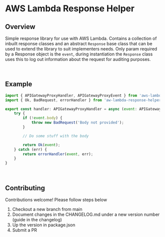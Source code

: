 # AWS Lambda Response Helper

## Overview
Simple response library for use with AWS Lambda.
Contains a collection of inbuilt response classes and an abstract `Response` base class that can be used to extend the library to suit implementers needs.
Only param required by a Response object is the `event`, during instantiation the `Response` class uses this to log out information about the request for auditing purposes.

<br> 

## Example

```javascript
import { APIGatewayProxyHandler, APIGatewayProxyEvent } from 'aws-lambda';
import { Ok, BadRequest, errorHandler } from 'aw-lambda-response-helper';

export const handler: APIGatewayProxyHandler = async (event: APIGatewayProxyEvent) => {
    try {
        if (!event.body) {
            throw new BadRequest('Body not provided');
        }

        // Do some stuff with the body

        return Ok(event);
    } catch (err) {
        return errorHandler(event, err);
    }
}
```

<br>

## Contributing
Contributions welcome! 
Please follow steps below

1. Checkout a new branch from main
2. Document changes in the CHANGELOG.md under a new version number (guide in the changelog)
3. Up the version in package.json
4. Submit a PR
